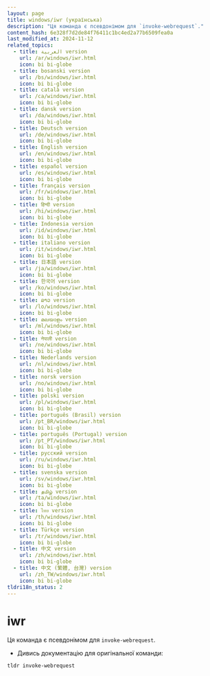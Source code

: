 ```yaml
---
layout: page
title: windows/iwr (українська)
description: "Ця команда є псевдонімом для `invoke-webrequest`."
content_hash: 6e328f7d2de84f76411c1bc4ed2a77b6509fea0a
last_modified_at: 2024-11-12
related_topics:
  - title: العربية version
    url: /ar/windows/iwr.html
    icon: bi bi-globe
  - title: bosanski version
    url: /bs/windows/iwr.html
    icon: bi bi-globe
  - title: català version
    url: /ca/windows/iwr.html
    icon: bi bi-globe
  - title: dansk version
    url: /da/windows/iwr.html
    icon: bi bi-globe
  - title: Deutsch version
    url: /de/windows/iwr.html
    icon: bi bi-globe
  - title: English version
    url: /en/windows/iwr.html
    icon: bi bi-globe
  - title: español version
    url: /es/windows/iwr.html
    icon: bi bi-globe
  - title: français version
    url: /fr/windows/iwr.html
    icon: bi bi-globe
  - title: हिन्दी version
    url: /hi/windows/iwr.html
    icon: bi bi-globe
  - title: Indonesia version
    url: /id/windows/iwr.html
    icon: bi bi-globe
  - title: italiano version
    url: /it/windows/iwr.html
    icon: bi bi-globe
  - title: 日本語 version
    url: /ja/windows/iwr.html
    icon: bi bi-globe
  - title: 한국어 version
    url: /ko/windows/iwr.html
    icon: bi bi-globe
  - title: ລາວ version
    url: /lo/windows/iwr.html
    icon: bi bi-globe
  - title: മലയാളം version
    url: /ml/windows/iwr.html
    icon: bi bi-globe
  - title: नेपाली version
    url: /ne/windows/iwr.html
    icon: bi bi-globe
  - title: Nederlands version
    url: /nl/windows/iwr.html
    icon: bi bi-globe
  - title: norsk version
    url: /no/windows/iwr.html
    icon: bi bi-globe
  - title: polski version
    url: /pl/windows/iwr.html
    icon: bi bi-globe
  - title: português (Brasil) version
    url: /pt_BR/windows/iwr.html
    icon: bi bi-globe
  - title: português (Portugal) version
    url: /pt_PT/windows/iwr.html
    icon: bi bi-globe
  - title: русский version
    url: /ru/windows/iwr.html
    icon: bi bi-globe
  - title: svenska version
    url: /sv/windows/iwr.html
    icon: bi bi-globe
  - title: தமிழ் version
    url: /ta/windows/iwr.html
    icon: bi bi-globe
  - title: ไทย version
    url: /th/windows/iwr.html
    icon: bi bi-globe
  - title: Türkçe version
    url: /tr/windows/iwr.html
    icon: bi bi-globe
  - title: 中文 version
    url: /zh/windows/iwr.html
    icon: bi bi-globe
  - title: 中文 (繁體, 台灣) version
    url: /zh_TW/windows/iwr.html
    icon: bi bi-globe
tldri18n_status: 2
---
```

# iwr

Ця команда є псевдонімом для `invoke-webrequest`.

- Дивись документацію для оригінальної команди:

`tldr invoke-webrequest`
